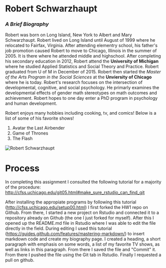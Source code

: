 # Robert Schwarzhaupt
### *A Brief Biography* #

Robert was born on Long Island, New York to Albert and Mary Schwarzhaupt. Robert lived on Long Island until August of 1999 where he relocated to Fairfax, Virginia. After attending elementry school, his father's job promotion caused Robert to move to Chicago, Illinois in the summer of 2005. It is there where he attended middle and highschool. After completing his secondary education in 2012, Robert attend the **University of Michigan** where he studied Applied Statistics and Social Theory and Practice. Robert graduated from U of M in December of 2015. Robert then started the *Master of the Arts Program in the Social Sciences* at the **Unviersity of Chicago** where he is today. Robert's research focuses on the intersection of developmental, cognitive, and social psychology. He primarly examines the developmental effects of gender math stereotypes on math outcomes and achievement. Robert hopes to one day enter a PhD program in psychology and human development.

Robert enjoys many hobbies including cooking, tv, and comics! Below is a list of some of his favorite shows!

1. Avatar the Last Airbender
2. Game of Thrones
3. The Flash


![Robert Schwarzhaupt](https://scontent-ort2-1.xx.fbcdn.net/v/t1.0-9/15697945_10209943394494098_7719568353343875265_n.jpg?oh=f199f7ec067feb34a273ccf2b311e31f&oe=5916D15B)

# Process #

In completing this assignment I consulted the following tutorial for a majority of the procedure: http://cfss.uchicago.edu/git05.html#make_sure_rstudio_can_find_git

After installing the appropiate programs by following this tutorial (http://cfss.uchicago.edu/setup00.html) I first forked the HW1 repo on Github. From there, I started a new project on Rstudio and connected it to a repository already on Github (the one I just forked for myself). After this I opened up the README.md file in Rstudio  where I was able to edit the file directly in the field. During editing I used this tutorial (https://guides.github.com/features/mastering-markdown/) to insert markdown code and create my biography page. I created a heading, a short paragraph with emphasis on some words, a list of my favorite TV shows, as well as links in this paragraph. From there I saved the file and "Commit" it. From there I pushed the file using the Git tab in Rstudio. Finally I requested a pull on github.